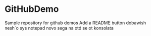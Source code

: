 # GitHubDemo
Sample repository for github demos
Add a README button
dobawish nesh`o sys notepad
novo
sega na otd
se ot konsolata